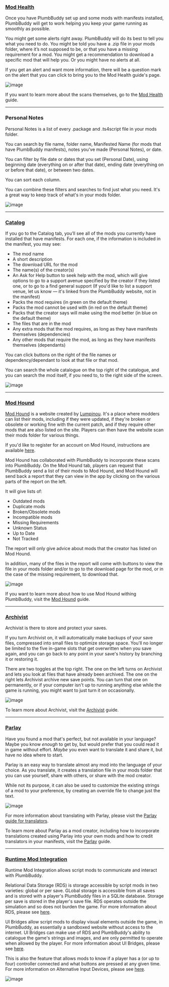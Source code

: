### [Mod Health](https://plumbbuddy.app/features/mod-health)

Once you have PlumbBuddy set up and some mods with manifests installed, PlumbBuddy will get to work helping you keep your game running as smoothly as possible.

You might get some alerts right away. PlumbBuddy will do its best to tell you what you need to do. You might be told you have a .zip file in your mods folder, where it’s not supposed to be, or that you have a missing requirement for a mod. You might get a recommendation to download a specific mod that will help you. Or you might have no alerts at all.

If you get an alert and want more information, there will be a question mark on the alert that you can click to bring you to the Mod Health guide's page.

![image](/img/PB-enth-mod-health.png "An image of the Mod Health tab of PlumbBuddy, with no alerts, the names of and all other tabs in a list at the left")

If you want to learn more about the scans themselves, go to the [Mod Health](https://plumbbuddy.app/text-guides/creator-mod-health) guide.

---

### Personal Notes

Personal Notes is a list of every .package and .ts4script file in your mods folder.

You can search by file name, folder name, Manifested Name (for mods that have PlumbBuddy manifests), notes you've made (Personal Notes), or date.

You can filter by file date or dates that you set (Personal Date), using beginning date (everything on or after that date), ending date (everything on or before that date), or between two dates.

You can sort each column.

You can combine these filters and searches to find just what you need. It's a great way to keep track of what's in your mods folder.

![image](/img/PB-personal-notes.png "The Personal Notes tab. Across the top is a search bar and boxes for From File Data, To File Date, From Personal Date, and To Personal Date. Below that is a list of files with their file path relative to the Mods folder, with the headings Mods Folder Path, File Date, Manifested Name, Personal Notes, and Personal Date.")

---

### [Catalog](https://plumbbuddy.app/features/catalog)

If you go to the Catalog tab, you’ll see all of the mods you currently have installed that have manifests. For each one, if the information is included in the manifest, you may see:

* The mod name
* A short description
* The download URL for the mod
* The name(s) of the creator(s)
* An Ask for Help button to seek help with the mod, which will give options to go to a support avenue specified by the creator if they listed one, or to go to a find general support (If you'd like to list a support venue, let us know — it's linked from the PlumbBuddy website, not in the manifest)
* Packs the mod requires (in green on the default theme)
* Packs the mod cannot be used with (in red on the default theme)
* Packs that the creator says will make using the mod better (in blue on the default theme)
* The files that are in the mod
* Any extra mods that the mod requires, as long as they have manifests themselves (dependencies)
* Any other mods that require the mod, as long as they have manifests themselves (dependants)

You can click buttons on the right of the file names or dependency/dependant to look at that file or that mod.

You can search the whole catalogue on the top right of the catalogue, and you can search the mod itself, if you need to, to the right side of the screen.

![image](/img/PB-catalog.png "An image of the Catalog tab, with a mod selected, showing the mod's name, link, creator, and required packs and an Ask For Help button at the top, with the files and required mod listed below.")

---

### [Mod Hound](https://plumbbuddy.app/features/mod-hound)

[Mod Hound](https://app.ts4modhound.com/) is a website created by [Lumpinou](https://www.patreon.com/lumpinou). It's a place where modders can list their mods, including if they were updated, if they're broken or obsolete or working fine with the current patch, and if they require other mods that are also listed on the site. Players can then have the website scan their mods folder for various things.

If you'd like to register for an account on Mod Hound, instructions are available [here](https://app.ts4modhound.com/index#modder_instructions).

Mod Hound has collaborated with PlumbBuddy to incorporate these scans into PlumbBuddy. On the Mod Hound tab, players can request that PlumbBuddy send a list of their mods to Mod Hound, and Mod Hound will send back a report that they can view in the app by clicking on the various parts of the report on the left.

It will give lists of:

* Outdated mods
* Duplicate mods
* Broken/Obsolete mods
* Incompatible mods
* Missing Requirements
* Unknown Status
* Up to Date
* Not Tracked

The report will only give advice about mods that the creator has listed on Mod Hound.

In addition, many of the files in the report will come with buttons to view the file in your mods folder and/or to go to the download page for the mod, or in the case of the missing requirement, to download that.

![image](/img/PB-ModHoundTab.png "The Mod Hound tab, with a dog at the top left and a report selected below that, but no results shown to the right. The background is a frog on a lily pad. Across the top are the other tabs.")

If you want to learn more about how to use Mod Hound withing PlumbBuddy, visit the [Mod Hound](https://plumbbuddy.app/text-guides/creator-mod-hound) guide.

---

### [Archivist](https://plumbbuddy.app/features/archivist)

Archivist is there to store and protect your saves.

If you turn Archivist on, it will automatically make backups of your save files, compressed into small files to optimize storage space. You'll no longer be limited to the five in-game slots that get overwritten when you save again, and you can go back to any point in your save's history by branching it or restoring it.

There are two toggles at the top right. The one on the left turns on Archivist and lets you look at files that have already been archived. The one on the right lets Archivist archive new save points. You can turn that one on permanently, or if your computer isn't up to running anything else while the game is running, you might want to just turn it on occasionally.

![image](/img/PB-Archivist.png "The Archivist tab, with a list of saves on the left. One is selected, showing a list of Snapshots on the right. At the top of the list of Snapshots is a sim in a red dress on the left and the name of the save and some details about it to the right. Across the top are the other tabs")

To learn more about Archivist, visit the [Archivist](https://plumbbuddy.app/text-guides/archivist) guide.

---

### [Parlay](https://plumbbuddy.app/features/parlay)

Have you found a mod that's perfect, but not available in your language? Maybe you know *enough* to get by, but would prefer that you could read it in game without effort. *Maybe* you even want to translate it and share it, but have no idea where to start.

Parlay is an easy way to translate almost any mod into the language of your choice. As you translate, it creates a translation file in your mods folder that you can use yourself, share with others, or share with the mod creator.

While not its purpose, it can also be used to customize the existing strings of a mod to your preference, by creating an override file to change just the text.

![image](/img/PB-ParlayTyping.png "The Parlay tab, with a mod translation from in progress")

For more information about translating with Parlay, please visit the [Parlay guide for translators](https://plumbbuddy.app/text-guides/player-parlay).

To learn more about Parlay as a mod creator, including how to incorporate translations created using Parlay into your own mods and how to credit translators in your manifests, visit the [Parlay](https://plumbbuddy.app/text-guides/creator-parlay) guide.

---

### [Runtime Mod Integration](https://plumbbuddy.app/features/runtime-mod-integration)

Runtime Mod Integration allows script mods to communicate and interact with PlumbBuddy.

Relational Data Storage (RDS) is storage accessible by script mods in two varieties: global or per save. GLobal storage is accessible from all saves and is stored with a player's PlumbBuddy files in a SQLite database. Storage per save is stored in the player's save file. RDS operates outside the simulation and so does not burden the game. For more information about RDS, please see [here](https://github.com/Llama-Logic/PlumbBuddy/wiki/Relational-Data-Storage).

UI Bridges allow script mods to display visual elements outside the game, in PlumbBuddy, as essentially a sandboxed website without access to the internet. UI Bridges can make use of RDS and PlumbBuddy's ability to catalogue the game's strings and images, and are only permitted to operate when allowed by the player. For more information about UI Bridges, please see [here](https://github.com/Llama-Logic/PlumbBuddy/wiki/UI-Bridge).

This is also the feature that allows mods to know if a player has a (or up to four) controller connected and what buttons are pressed at any given time. For more information on Alternative Input Devices, please see [here](https://github.com/Llama-Logic/PlumbBuddy/wiki/Alternative-Input-Devices).

![image](/img/PB-controller-monitoring.png "The hover information that appears when a player has a controller connected, showing which buttons are currently being pressed")